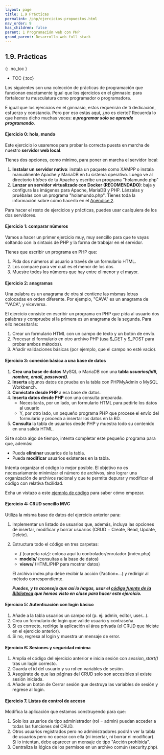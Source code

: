 ```yaml
---
layout: page
title: 1.9 Prácticas
permalink: /php/ejercicios-propuestos.html
nav_order: 9
has_children: false
parent: 1 Programación web con PHP
grand_parent: Desarrollo web full stack
---
```



## 1.9. Prácticas
{: .no_toc }

- TOC
{:toc}

Los siguientes son una colección de prácticas de programación que funcionan exactamente igual que los ejercicios en el gimnasio: para fortalecer tu musculatura como programador o programadora.

E igual que los ejercicios en el gimnasio, estos requerirán de ti dedicación, esfuerzo y constancia. Pero por eso estás aquí, ¿no es cierto? Recuerda lo que hemos dicho muchas veces: ***a programar solo se aprende programando***.

#### Ejercicio 0: hola, mundo

Este ejercicio lo usaremos para probar la correcta puesta en marcha de nuestro **servidor web local**. 

Tienes dos opciones, como mínimo, para poner en marcha el servidor local:

1. **Instalar un servidor nativo**: instala un paquete como XAMPP o instala manualmente Apache y MariaDB en tu sistema operativo. Luego ve al directorio *htdocs* de tu Apache y escribe un programa "holamundo.php"
2. **Lanzar un servidor virtualizado con Docker (RECOMENDADO)**: baja y configura las imágenes para Apache, MariaDB y PHP. Lánzalas y pruébalas con un programa "holamundo.php". Tienes toda la información sobre cómo hacerlo en el [Apéndice 2](../docker/#a24-montando-con-docker-un-servidor-web-con-persistencia-de-datos).

Para hacer el resto de ejercicios y prácticas, puedes usar cualquiera de los dos servidores.

#### Ejercicio 1: comparar números

Vamos a hacer un primer ejercicio muy, muy sencillo para que te vayas soltando con la sintaxis de PHP y la forma de trabajar en el servidor.

Tienes que escribir un programa en PHP que:

1. Pida dos números al usuario a través de un formulario HTML.
2. Los compare para ver cuál es el menor de los dos.
3. Muestre todos los números que hay entre el menor y el mayor.

#### Ejercicio 2: anagramas

Una palabra es un anagrama de otra si contiene las mismas letras colocadas en orden diferente. Por ejemplo, "CAVA" es un anagrama de "VACA", y viceversa.

El ejercicio consiste en escribir un programa en PHP que pida al usuario dos palabras y compruebe si la primera es un anagrama de la segunda. Para ello necesitarás:

1. Crear un formulario HTML con un campo de texto y un botón de envío.
2. Procesar el formulario en otro archivo PHP (usa $_GET y $_POST para probar ambos métodos).
3. Añadir validaciones básicas (por ejemplo, que el campo no esté vacío).

#### Ejercicio 3: conexión básica a una base de datos

1. **Crea una base de datos** MySQL o MariaDB con una **tabla *usuarios(id#, nombre, email, password)***.
2. **Inserta** algunos datos de prueba en la tabla con PHPMyAdmin o MySQL Workbench.
3. **Conéctate desde PHP** a esa base de datos.
4. **Inserta datos desde PHP** con una consulta preparada. 
   * Necesitarás, por un lado, un formulario HTML para pedirle los datos al usuario
   * Y, por otro lado, un pequeño programa PHP que procese el envío del formulario y proceda a insertar los datos en la BD.
5. **Consulta** la tabla de usuarios desde PHP y muestra todo su contenido en una salida HTML.

Si te sobra algo de tiempo, intenta completar este pequeño programa para que, además:
* Pueda **eliminar** usuarios de la tabla.
* Pueda **modificar** usuarios existentes en la tabla.

Intenta organizar el código lo mejor posible. El objetivo no es necesariamente minimizar el número de archivos, sino lograr una organización de archivos racional y que te permita depurar y modificar el código con relativa facilidad.

Echa un vistazo a este [ejemplo de código](../php/ejemplos-resueltos.html#183-lista-de-libros) para saber cómo empezar.

#### Ejercicio 4: CRUD sencillo MVC

Utiliza la misma base de datos del ejercicio anterior para:

1. Implementar un listado de usuarios que, además, incluya las opciones de insertar, modificar y borrar usuarios (CRUD = Create, Read, Update, Delete).
2. Estructura todo el código en tres carpetas:

    * **/** (carpeta raíz): coloca aquí tu controlador/enrutador (index.php)
    * **models/** (consultas a la base de datos)
    * **views/** (HTML/PHP para mostrar datos)

    El archivo index.php debe recibir la acción (?action=...) y redirigir al método correspondiente.

    ***Puedes, y te aconsejo que así lo hagas, usar el [código fuente de la Biblioteca](../php/mvc/#175-una-implementaci%C3%B3n-completa) que hemos visto en clase para hacer este ejercicio.***

#### Ejercicio 5: Autenticación con login básico

1. Añade a la tabla usuarios un campo rol (p. ej. admin, editor, user...).
2. Crea un formulario de login que valide usuario y contraseña.
3. Si es correcto, redirige la aplicación al área privada (el CRUD que hiciste en el ejercicio anterior).
4. Si no, regresa al login y muestra un mensaje de error.

#### Ejercicio 6: Sesiones y seguridad mínima

1. Amplía el código del ejercicio anterior e inicia sesión con *session_start()* tras un login correcto.
2. Guarda el id del usuario y su rol en variables de sesión.
3. Asegúrate de que las páginas del CRUD solo son accesibles si existe sesión iniciada.
4. Añade un botón de Cerrar sesión que destruya las variables de sesión y regrese al login.

#### Ejercicio 7. Listas de control de acceso

Modifica la aplicación que estamos construyendo para que:

1. Solo los usuarios de tipo administrador (rol = admin) puedan acceder a todas las funciones del CRUD.
2. Otros usuarios registrados pero no administradores podrán ver la tabla de usuarios pero no operar con ella (ni insertar, ni borrar ni modificar). Si lo intentan, debe aparecer un mensaje de tipo "Acción prohibida".
3. Centraliza la lógica de los permisos en un archivo común (security.php).
